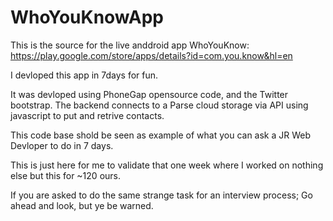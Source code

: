 WhoYouKnowApp
========

This is the source for the live anddroid app WhoYouKnow: 
https://play.google.com/store/apps/details?id=com.you.know&hl=en

I devloped this app in 7days for fun. 

It was devloped using PhoneGap opensource code, and the Twitter bootstrap. 
The backend connects to a Parse cloud storage via API using javascript to put and retrive contacts.

This code base shold be seen as example of what you can ask a JR Web Devloper to do in 7 days. 

This is just here for me to validate that one week where I worked on nothing else but this for ~120 ours. 

If you are asked to do the same strange task for an interview process; Go ahead and look, but ye be warned.


